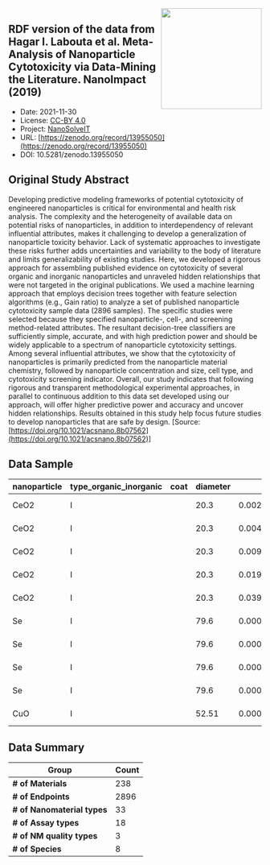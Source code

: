 <img style="float: right; width: 200px" src="https://upload.wikimedia.org/wikipedia/commons/e/e1/NanoCommons-Logo-Large_-_White_Circle_01.png" />


<div style="float: right; width: 200px" class='altmetric-embed' data-badge-type='donut' data-condensed='true' data-badge-details='right' data-doi="10.5281/zenodo.13955050"></div>

## RDF version of the data from Hagar I. Labouta et al. Meta-Analysis of Nanoparticle Cytotoxicity via Data-Mining the Literature. NanoImpact (2019)
<script type="application/ld+json">
	{
		"@context": {
			"bs": "https://bioschemas.org/",
			"schema": "https://schema.org/",
			"citation": "schema:citation",
			"name": "schema:name",
			"url": "schema:url",
			"variableMeasured": "schema:variableMeasured"
		},
		"@type": "schema:Dataset",
		"variableMeasured": [
			{
				"@type": "schema:PropertyValue",
				"name": "cell type"
			},
			{
				"@type": "schema:PropertyValue",
				"name": "culture type"
			},
			{
				"@type": "schema:PropertyValue",
				"name": "morphological appearance"
			},
			{
				"@type": "schema:PropertyValue",
				"name": "test subject age"
			},
			{
				"@type": "schema:PropertyValue",
				"name": "test subject species"
			},
			{
				"@type": "schema:PropertyValue",
				"name": "assay"
			},
			{
				"@type": "schema:PropertyValue",
				"name": "toxicological endpoint"
			},
			{
				"@type": "schema:PropertyValue",
				"name": "expose time"
			},
			{
				"@type": "schema:PropertyValue",
				"name": "dose"
			},
			{
				"@type": "schema:PropertyValue",
				"name": "experimental measurements"
			},
			{
				"@type": "schema:PropertyValue",
				"name": "composition"
			},
			{
				"@type": "schema:PropertyValue",
				"name": "size"
			},
			{
				"@type": "schema:PropertyValue",
				"name": "size distribution"
			},
			{
				"@type": "schema:PropertyValue",
				"name": "surface chemistry"
			},
			{
				"@type": "schema:PropertyValue",
				"name": "charge"
			}
		],
		"name": "RDF version of the data from Hagar I. Labouta et al. Meta-Analysis of Nanoparticle Cytotoxicity via Data-Mining the Literature. NanoImpact (2019)",
		"schema:description": "This is an RDFied version of the dataset published by Hagar I. Labouta et al. Meta-Analysis of Nanoparticle Cytotoxicity via Data-Mining the Literature. NanoImpact (2019). The original dataset publication DOI: https://doi.org/10.1021/acsnano.8b07562 The Original publication authors: Hagar I. Labouta, Nasimeh Asgarian, Kristina Rinker, and David T. Cramb",
		"@id": "https://zenodo.org/record/13955050",
		"url": "https://zenodo.org/record/13955050",
		"citation": "https://zenodo.org/record/13955050",
		"http://purl.org/dc/terms/conformsTo": { "@type": "schema:CreativeWork", "@id": "https://bioschemas.org/profiles/Dataset/0.4-DRAFT" },
		"schema:identifier": "10.5281/zenodo.13955050",
		"schema:license": "https://creativecommons.org/licenses/by/4.0/legalcode",
		"schema:creator": [
		  {
			"@type": "schema:Organization",
			"name": "NanoSolveIT"
		  }
		],
		"schema:datePublished": "2021-11-30"
	}
</script>

* Date: 2021-11-30
* License: [CC-BY 4.0](https://creativecommons.org/licenses/by/4.0/legalcode)
* Project: [NanoSolveIT](https://www.nanosolveit.eu/)
* URL: [https://zenodo.org/record/13955050](https://zenodo.org/record/13955050)
* DOI: 10.5281/zenodo.13955050



## Original Study Abstract

Developing predictive modeling frameworks of potential cytotoxicity of engineered nanoparticles is critical for environmental and health risk analysis. The complexity and the heterogeneity of available data on potential risks of nanoparticles, in addition to interdependency of relevant influential attributes, makes it challenging to develop a generalization of nanoparticle toxicity behavior. Lack of systematic approaches to investigate these risks further adds uncertainties and variability to the body of literature and limits generalizability of existing studies. Here, we developed a rigorous approach for assembling published evidence on cytotoxicity of several organic and inorganic nanoparticles and unraveled hidden relationships that were not targeted in the original publications. We used a machine learning approach that employs decision trees together with feature selection algorithms (e.g., Gain ratio) to analyze a set of published nanoparticle cytotoxicity sample data (2896 samples). The specific studies were selected because they specified nanoparticle-, cell-, and screening method-related attributes. The resultant decision-tree classifiers are sufficiently simple, accurate, and with high prediction power and should be widely applicable to a spectrum of nanoparticle cytotoxicity settings. Among several influential attributes, we show that the cytotoxicity of nanoparticles is primarily predicted from the nanoparticle material chemistry, followed by nanoparticle concentration and size, cell type, and cytotoxicity screening indicator. Overall, our study indicates that following rigorous and transparent methodological experimental approaches, in parallel to continuous addition to this data set developed using our approach, will offer higher predictive power and accuracy and uncover hidden relationships. Results obtained in this study help focus future studies to develop nanoparticles that are safe by design. [Source: [https://doi.org/10.1021/acsnano.8b07562](https://doi.org/10.1021/acsnano.8b07562)]




## Data Sample

|nanoparticle|type_organic_inorganic|coat|diameter|dose|zeta_potential|cell_line     |cell_line_or_primary|human_or_animal|animal_species|cell_morphology|cell_age_embryonic_or_adult|cell_organ_or_tissue|exposure_time|test_assay|test_indicator|biochemical_metric|cell_viability|inference_checked_y_n|colloidal_stability_checked_y_n|positive_control_y_n|publication_year|particle_id|reference_doi                 |row_num|
|------------|----------------------|----|--------|----|--------------|--------------|--------------------|---------------|--------------|---------------|---------------------------|--------------------|-------------|----------|--------------|------------------|--------------|---------------------|-------------------------------|--------------------|----------------|-----------|------------------------------|-------|
|CeO2        |I                     |    |20.3    |0.002477828766|              |L929          |L                   |A              |Mouse         |Fibroblast     |A                          |Areolar tissue      |24           |MTT       |tetrazolium salt|cell metabolic activity|105.58918     |N                    |N                              |N                   |2015            |1          |10.1016/j.ceramint.2014.09.095|1      |
|CeO2        |I                     |    |20.3    |0.004955657533|              |L929          |L                   |A              |Mouse         |Fibroblast     |A                          |Areolar tissue      |24           |MTT       |tetrazolium salt|cell metabolic activity|103.02621     |N                    |N                              |N                   |2015            |1          |10.1016/j.ceramint.2014.09.095|2      |
|CeO2        |I                     |    |20.3    |0.009911315066|              |L929          |L                   |A              |Mouse         |Fibroblast     |A                          |Areolar tissue      |24           |MTT       |tetrazolium salt|cell metabolic activity|104.85748     |N                    |N                              |N                   |2015            |1          |10.1016/j.ceramint.2014.09.095|3      |
|CeO2        |I                     |    |20.3    |0.01982263013|              |L929          |L                   |A              |Mouse         |Fibroblast     |A                          |Areolar tissue      |24           |MTT       |tetrazolium salt|cell metabolic activity|100.0967      |N                    |N                              |N                   |2015            |1          |10.1016/j.ceramint.2014.09.095|4      |
|CeO2        |I                     |    |20.3    |0.03964526026|              |L929          |L                   |A              |Mouse         |Fibroblast     |A                          |Areolar tissue      |24           |MTT       |tetrazolium salt|cell metabolic activity|97.53237      |N                    |N                              |N                   |2015            |1          |10.1016/j.ceramint.2014.09.095|5      |
|Se          |I                     |    |79.6    |0.000001307545634|0             |PC3           |L                   |H              |              |Epithelial     |A                          |Prostate            |24           |XTT       |tetrazolium salt|cell metabolic activity|91.09037      |N                    |N                              |N                   |2014            |2          |10.4172/2157-7439.1000194     |6      |
|Se          |I                     |    |79.6    |0.000002615091268|0             |PC3           |L                   |H              |              |Epithelial     |A                          |Prostate            |24           |XTT       |tetrazolium salt|cell metabolic activity|77.62113      |N                    |N                              |N                   |2014            |2          |10.4172/2157-7439.1000194     |7      |
|Se          |I                     |    |79.6    |0.000005230182535|0             |PC3           |L                   |H              |              |Epithelial     |A                          |Prostate            |24           |XTT       |tetrazolium salt|cell metabolic activity|54.2135       |N                    |N                              |N                   |2014            |2          |10.4172/2157-7439.1000194     |8      |
|Se          |I                     |    |79.6    |0.000007845273803|0             |PC3           |L                   |H              |              |Epithelial     |A                          |Prostate            |24           |XTT       |tetrazolium salt|cell metabolic activity|44.062363     |N                    |N                              |N                   |2014            |2          |10.4172/2157-7439.1000194     |9      |
|CuO         |I                     |    |52.51   |0.00003471326159|-39.67        |A549          |L                   |H              |              |Epithelial     |A                          |Lung                |24           |MTT       |tetrazolium salt|cell metabolic activity|74.58716      |N                    |N                              |N                   |2010            |3          |10.1016/j.bbrc.2010.04.156    |10     |



## Data Summary

| **Group**                    | **Count** |
| ---------------------------- | --------- |
| **\# of Materials**          | 238       |
| **\# of Endpoints**          | 2896      |
| **\# of Nanomaterial types** | 33        |
| **\# of Assay types**        | 18        |
| **\# of NM quality types**   | 3         |
| **\# of Species**            | 8         |

